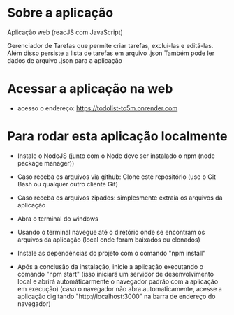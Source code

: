 # Sobre a aplicação

Aplicação web (reacJS com JavaScript)

Gerenciador de Tarefas que permite criar tarefas, excluí-las e editá-las.
Além disso persiste a lista de tarefas em arquivo .json
Também pode ler dados de arquivo .json para a aplicação

# Acessar a aplicação na web

- acesso o endereço: https://todolist-to5m.onrender.com

# Para rodar esta aplicação localmente

- Instale o NodeJS (junto com o Node deve ser instalado o npm (node package manager))

- Caso receba os arquivos via github: Clone este repositório (use o Git Bash ou qualquer outro cliente Git)
- Caso receba os arquivos zipados: simplesmente extraia os arquivos da aplicação

- Abra o terminal do windows
- Usando o terminal navegue até o diretório onde se encontram os arquivos da aplicação (local onde foram baixados ou clonados)

- Instale as dependências do projeto com o comando "npm install"

- Após a conclusão da instalação, inicie a aplicação executando o comando "npm start"
  (isso iniciará um servidor de desenvolvimento local e abrirá automáticarmente o navegador padrão com a aplicação em execução)
  (caso o navegador não abra automaticamente, acesse a aplicação digitando "http://localhost:3000" na barra de endereço do navegador)
